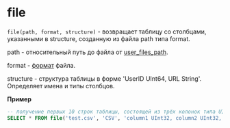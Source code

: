 <a name="table_functions-file"></a>

# file

`file(path, format, structure)` - возвращает таблицу со столбцами, указанными в structure, созданную из файла path типа format.

path - относительный путь до файла от [user_files_path](../operations/server_settings/settings.md#user_files_path).

format - [формат](../formats/index.md#formats) файла.

structure - структура таблицы в форме 'UserID UInt64, URL String'. Определяет имена и типы столбцов.

**Пример**

```sql
-- получение первых 10 строк таблицы, состоящей из трёх колонок типа UInt32 из CSV файла
SELECT * FROM file('test.csv', 'CSV', 'column1 UInt32, column2 UInt32, column3 UInt32') LIMIT 10
```
